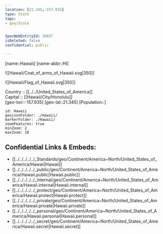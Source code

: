 ```yaml
---
location: [21.345,-157.935] 
type: State
tags:
- geo/State


SpocWebEntityId: 36037
isDeleted: false
confidential: public

---
```

[name::Hawaii] 
[name-abbr::HI] 

![[Hawaii/Coat_of_arms_of_Hawaii.svg|350]] 

![[Hawaii/Flag_of_Hawaii.svg|350]] 

Country :: [[../../United_States_of_America]]  
Capital :: [[Hawaii/City/Honolulu]]  
[geo-lon::-157.935] 
[geo-lat::21.345] 
[Population::] 



```leaflet
id: Hawaii
geojsonFolder: ./Hawaii/
markerFolder: ./Hawaii/
zoomFeatures: true 
minZoom: 2 
maxZoom: 18
```


## Confidential Links & Embeds: 
- [[../../../../../_Standards/geo/Continent/America~North/United_States_of_America/Hawaii|Hawaii]] 
- [[../../../../../_public/geo/Continent/America~North/United_States_of_America/Hawaii.public|Hawaii.public]] 
- [[../../../../../_internal/geo/Continent/America~North/United_States_of_America/Hawaii.internal|Hawaii.internal]] 
- [[../../../../../_protect/geo/Continent/America~North/United_States_of_America/Hawaii.protect|Hawaii.protect]] 
- [[../../../../../_private/geo/Continent/America~North/United_States_of_America/Hawaii.private|Hawaii.private]] 
- [[../../../../../_personal/geo/Continent/America~North/United_States_of_America/Hawaii.personal|Hawaii.personal]] 
- [[../../../../../_secret/geo/Continent/America~North/United_States_of_America/Hawaii.secret|Hawaii.secret]] 
